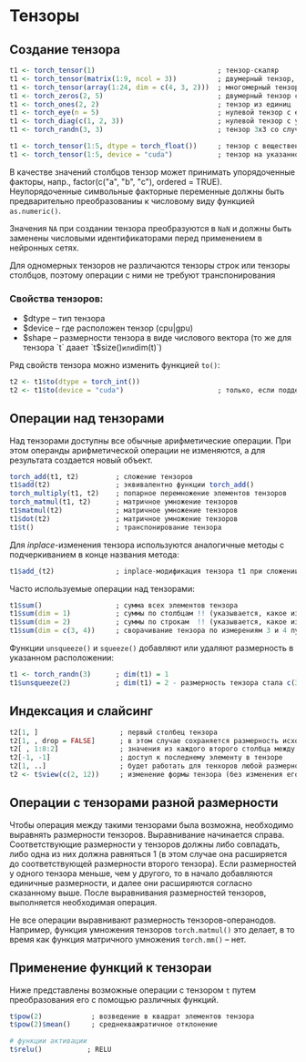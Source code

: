 # Тензоры
## Создание тензора
```r
t1 <- torch_tensor(1)                              ; тензор-скаляр
t1 <- torch_tensor(matrix(1:9, ncol = 3))          ; двумерный тензор, созданный из матрицы
t1 <- torch_tensor(array(1:24, dim = c(4, 3, 2)))  ; многомерный тензор
t1 <- torch_zeros(2, 5)                            ; двумерный тензор с нулевыми значениями
t1 <- torch_ones(2, 2)                             ; тензор из единиц
t1 <- torch_eye(n = 5)                             ; нулевой тензор с единицами на главной диагонали
t1 <- torch_diag(c(1, 2, 3))                       ; нулевой тензор с указанными значениями на главной диагонали
t1 <- torch_randn(3, 3)                            ; тензор 3x3 со случайными значениями

t1 <- torch_tensor(1:5, dtype = torch_float())     ; тензор с вещественными значениями
t1 <- torch_tensor(1:5, device = "cuda")           ; тензор на указанном устройстве
```
В качестве значений столбцов тензор может принимать упорядоченные факторы, напр., factor(c("a", "b", "c"), ordered = TRUE).
Неупорядоченные символьные факторные переменные должны быть предварительно преобразованиы к числовому виду функцией `as.numeric()`.

Значения `NA` при создании тензора преобразуются в `NaN` и должны быть заменены числовыми идентификаторами перед применением в нейронных сетях.

Для одномерных тензоров не различаются тензоры строк или тензоры столбцов, поэтому операции с ними не требуют транспонирования

### Свойства тензоров:
* $dtype – тип тензора
* $device – где расположен тензор (cpu|gpu)
* $shape – размерности тензора в виде числового вектора (то же для тензора `t` даает `t$size()` или `dim(t)`)

Ряд свойств тензора можно изменить функцией `to()`:
```r
t2 <- t1$to(dtype = torch_int())
t2 <- t1$to(device = "cuda")                       ; только, если поддерживается cuda
```

## Операции над тензорами
Над тензорами доступны все обычные арифметические операции. При этом операнды арифметической операции не изменяются, а для результата создается новый объект.
```r
torch_add(t1, t2)         ; сложение тензоров
t1$add(t2)                ; эквивалентно функции torch_add()
torch_multiply(t1, t2)    ; попарное перемножение элементов тензоров
torch_matmul(t1, t2)      ; матричное умножение тензоров
t1$matmul(t2)             ; матричное умножение тензоров
t1$dot(t2)                ; матричное умножение тензоров
t1$t()                    ; транспонирование тензора
```
Для *inplace*-изменения тензора используются аналогичные методы с подчеркиванием в конце названия метода:
```r
t1$add_(t2)               ; inplace-модификация тензора t1 при сложении
```
Часто используемые операции над тензорами:
```r
t1$sum()                  ; сумма всех элементов тензора
t1$sum(dim = 1)           ; суммы по столбцам !! (указывается, какое измерение сворачивается)
t1$sum(dim = 2)           ; суммы по строкам  !! (указывается, какое измерение сворачивается)
t1$sum(dim = c(3, 4))     ; сворачивание тензора по измерениям 3 и 4 путем суммирования
```
Функции `unsqueeze()` и `squeeze()` добавляют или удаляют размерность в указанном расположении:
```r
t1 <- torch_randn(3)      ; dim(t1) = 1
t1$unsqueeze(2)           ; dim(t1) = 2 - размерность тензора стала c(3, 1)
```

## Индексация и слайсинг
```r
t2[1, ]                    ; первый столбец тензора
t2[1, , drop = FALSE]      ; в этом случае сохраняется размерность исходного тенхора (остальншые размерности превращаются в 1)
t2[ , 1:8:2]               ; значения из каждого второго столбца между столбцами 1 и 8
t2[-1, -1]                 ; доступ к последнему элементу в тензоре
t2[1, ..]                  ; будет работать для тенхоров любой размерности
t2 <- t$view(c(2, 12))     ; изменение формы тензора (без изменения его расположения в памяти)
```

## Операции с тензорами разной размерности
Чтобы операция между такими тензорами была возможна, необходимо выравнять размерности тензоров. Выравнивание начинается справа. Соответствующие размерности у тензоров должны либо совпадать, либо одна из них должна равняться 1 (в этом случае она расширяется до соответствующей размерности второго тензора). Если размерностей у одного тензора меньше, чем у другого, то в начало добавляются единичные размерности, и далее они расширяются согласно сказанному выше. После выравнивания размерностей тензоров, выполняется необходимая операция.

Не все операции выравнивают размерность тензоров-операнодов. Например, функция умножения тензоров `torch.matmul()` это делает, в то время как функция матричного умножения `torch.mm()` – нет.

## Применение функций к тензораи
Ниже представлены возможные операции с тензором `t` путем преобразования его с помощью различных функций.
```r
t$pow(2)            ; возведение в квадрат элементов тензора
t$pow(2)$mean()     ; среднекважратичное отклонение

# функции активации
t$relu()           ; RELU
```
